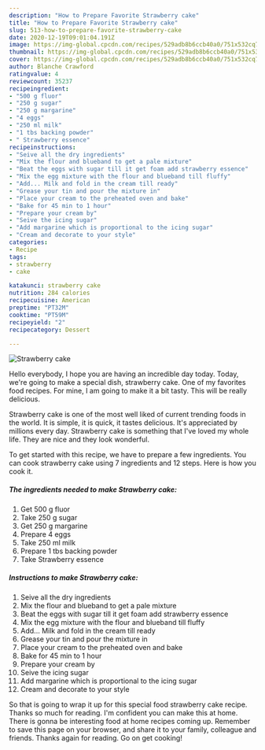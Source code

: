 ```yaml
---
description: "How to Prepare Favorite Strawberry cake"
title: "How to Prepare Favorite Strawberry cake"
slug: 513-how-to-prepare-favorite-strawberry-cake
date: 2020-12-19T09:01:04.191Z
image: https://img-global.cpcdn.com/recipes/529adb8b6ccb40a0/751x532cq70/strawberry-cake-recipe-main-photo.jpg
thumbnail: https://img-global.cpcdn.com/recipes/529adb8b6ccb40a0/751x532cq70/strawberry-cake-recipe-main-photo.jpg
cover: https://img-global.cpcdn.com/recipes/529adb8b6ccb40a0/751x532cq70/strawberry-cake-recipe-main-photo.jpg
author: Blanche Crawford
ratingvalue: 4
reviewcount: 35237
recipeingredient:
- "500 g fluor"
- "250 g sugar"
- "250 g margarine"
- "4 eggs"
- "250 ml milk"
- "1 tbs backing powder"
- " Strawberry essence"
recipeinstructions:
- "Seive all the dry ingredients"
- "Mix the flour and blueband to get a pale mixture"
- "Beat the eggs with sugar till it get foam add strawberry essence"
- "Mix the egg mixture with the flour and blueband till fluffy"
- "Add... Milk and fold in the cream till ready"
- "Grease your tin and pour the mixture in"
- "Place your cream to the preheated oven and bake"
- "Bake for 45 min to 1 hour"
- "Prepare your cream by"
- "Seive the icing sugar"
- "Add margarine which is proportional to the icing sugar"
- "Cream and decorate to your style"
categories:
- Recipe
tags:
- strawberry
- cake

katakunci: strawberry cake 
nutrition: 284 calories
recipecuisine: American
preptime: "PT32M"
cooktime: "PT59M"
recipeyield: "2"
recipecategory: Dessert

---
```



![Strawberry cake](https://img-global.cpcdn.com/recipes/529adb8b6ccb40a0/751x532cq70/strawberry-cake-recipe-main-photo.jpg)

Hello everybody, I hope you are having an incredible day today. Today, we're going to make a special dish, strawberry cake. One of my favorites food recipes. For mine, I am going to make it a bit tasty. This will be really delicious.

Strawberry cake is one of the most well liked of current trending foods in the world. It is simple, it is quick, it tastes delicious. It's appreciated by millions every day. Strawberry cake is something that I've loved my whole life. They are nice and they look wonderful.




To get started with this recipe, we have to prepare a few ingredients. You can cook strawberry cake using 7 ingredients and 12 steps. Here is how you cook it.

<!--inarticleads1-->

##### The ingredients needed to make Strawberry cake:

1. Get 500 g fluor
1. Take 250 g sugar
1. Get 250 g margarine
1. Prepare 4 eggs
1. Take 250 ml milk
1. Prepare 1 tbs backing powder
1. Take  Strawberry essence




<!--inarticleads2-->

##### Instructions to make Strawberry cake:

1. Seive all the dry ingredients
1. Mix the flour and blueband to get a pale mixture
1. Beat the eggs with sugar till it get foam add strawberry essence
1. Mix the egg mixture with the flour and blueband till fluffy
1. Add... Milk and fold in the cream till ready
1. Grease your tin and pour the mixture in
1. Place your cream to the preheated oven and bake
1. Bake for 45 min to 1 hour
1. Prepare your cream by
1. Seive the icing sugar
1. Add margarine which is proportional to the icing sugar
1. Cream and decorate to your style




So that is going to wrap it up for this special food strawberry cake recipe. Thanks so much for reading. I'm confident you can make this at home. There is gonna be interesting food at home recipes coming up. Remember to save this page on your browser, and share it to your family, colleague and friends. Thanks again for reading. Go on get cooking!
